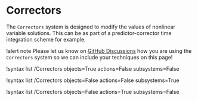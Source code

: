 # Correctors

The `Correctors` system is designed to modify the values of nonlinear variable solutions.
This can be as part of a predictor-corrector time integration scheme for example.

!alert note
Please let us know on [GitHub Discussions](https://github.com/idaholab/moose/discussions)
how you are using the `Correctors` system so we can include your techniques on this page!

!syntax list /Correctors objects=True actions=False subsystems=False

!syntax list /Correctors objects=False actions=False subsystems=True

!syntax list /Correctors objects=False actions=True subsystems=False